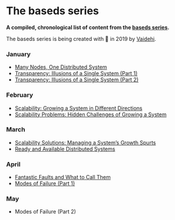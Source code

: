 # The baseds series
__A compiled, chronological list of content from the [baseds series](https://medium.com/baseds).__

The baseds series is being created with 💛 in 2019 by [Vaidehi](https://twitter.com/vaidehijoshi).

### January		
- [Many Nodes, One Distributed System](https://medium.com/baseds/many-nodes-one-distributed-system-9921f85205c4)
- [Transparency: Illusions of a Single System (Part 1)](https://medium.com/baseds/transparency-illusions-of-a-single-system-part-1-b01c25f7dddd)
- [Transparency: Illusions of a Single System (Part 2)](https://medium.com/baseds/transparency-illusions-of-a-single-system-part-2-2b21c5047774)

### February		
- [Scalability: Growing a System in Different Directions](https://medium.com/baseds/scalability-growing-a-system-in-different-directions-ae16469c4cb3)
- [Scalability Problems: Hidden Challenges of Growing a System](https://medium.com/baseds/scalability-problems-hidden-challenges-of-growing-a-system-f74313b063c3)

### March	
- [Scalability Solutions: Managing a System’s Growth Spurts](https://medium.com/baseds/scalability-solutions-managing-a-systems-growth-spurts-d8abc9143fac)
- [Ready and Available Distributed Systems](https://medium.com/baseds/ready-and-available-distributed-systems-161023aca378)

### April	
- [Fantastic Faults and What to Call Them](https://medium.com/baseds/fantastic-faults-and-what-to-call-them-56d91a1b198c)
- [Modes of Failure (Part 1)](https://medium.com/baseds/modes-of-failure-part-1-6687504bfed6)

### May	
- Modes of Failure (Part 2)
